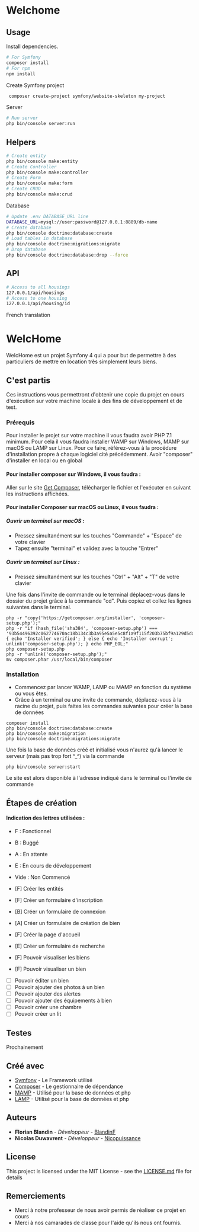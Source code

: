 # Welchome

## Usage

Install dependencies.
``` bash   
# For Symfony
composer install
# For npm
npm install
```

Create Symfony project
``` bash
 composer create-project symfony/website-skeleton my-project
```



Server
``` bash
# Run server
php bin/console server:run
```

## Helpers

``` bash
# Create entity
php bin/console make:entity
# Create Controller
php bin/console make:controller
# Create Form
php bin/console make:form
# Create CRUD
php bin/console make:crud
```

Database
``` bash
# Update .env DATABASE_URL line
DATABASE_URL=mysql://user:password@127.0.0.1:8889/db-name
# Create database
php bin/console doctrine:database:create
# Load tables in database
php bin/console doctrine:migrations:migrate
# Drop database
php bin/console doctrine:database:drop --force
```

## API

``` bash
# Access to all housings
127.0.0.1/api/housings
# Access to one housing
127.0.0.1/api/housing/id
```
French translation

# WelcHome

WelcHome est un projet Symfony 4 qui a pour but de permettre à des particuliers de mettre en location très simplement leurs biens.

## C'est partis

Ces instructions vous permettront d'obtenir une copie du projet en cours d'exécution sur votre machine locale à des fins de développement et de test.

### Prérequis

Pour installer le projet sur votre machine il vous faudra avoir PHP 7.1 minimum.
Pour cela il vous faudra installer WAMP sur Windows, MAMP sur macOS ou LAMP sur Linux. Pour ce faire, référez-vous à la procédure d'installation propre à chaque logiciel cité précédemment. 
Avoir "composer" d'installer en local ou en global

#### Pour installer composer sur Windows, il vous faudra :

Aller sur le site <a href="https://getcomposer.org/Composer-Setup.exe"> Get Composer</a>, télécharger le fichier et l'exécuter en suivant les instructions affichées.

#### Pour installer Composer sur macOS ou Linux, il vous faudra : 

##### Ouvrir un terminal sur macOS :
- Pressez simultanément sur les touches "Commande" + "Espace" de votre clavier
- Tapez ensuite "terminal" et validez avec la touche "Entrer"

##### Ouvrir un terminal sur Linux :
- Pressez simultanément sur les touches "Ctrl" + "Alt" + "T" de votre clavier

Une fois dans l'invite de commande ou le terminal déplacez-vous dans le dossier du projet grâce à la commande "cd".
Puis copiez et collez les lignes suivantes dans le terminal.

```
php -r "copy('https://getcomposer.org/installer', 'composer-setup.php');"
php -r "if (hash_file('sha384', 'composer-setup.php') === '93b54496392c062774670ac18b134c3b3a95e5a5e5c8f1a9f115f203b75bf9a129d5daa8ba6a13e2cc8a1da0806388a8') { echo 'Installer verified'; } else { echo 'Installer corrupt'; unlink('composer-setup.php'); } echo PHP_EOL;"
php composer-setup.php
php -r "unlink('composer-setup.php');"
mv composer.phar /usr/local/bin/composer
```

### Installation

- Commencez par lancer WAMP, LAMP ou MAMP en fonction du système ou vous êtes.
- Grâce à un terminal ou une invite de commande, déplacez-vous à la racine du projet, puis faites les commandes suivantes pour créer la base de données

```
composer install
php bin/console doctrine:database:create
php bin/console make:migration
php bin/console doctrine:migrations:migrate
```

Une fois la base de données créé et initialisé vous n'aurez qu'à lancer le serveur (mais pas trop fort ^_^) via la commande

```
php bin/console server:start
```

Le site est alors disponible à l'adresse indiqué dans le terminal ou l'invite de commande

## Étapes de création 

#### Indication des lettres utilisées :
- F : Fonctionnel
- B : Buggé
- A : En attente
- E : En cours de développement
- Vide : Non Commencé

- [F] Créer les entités
- [F] Créer un formulaire d'inscription
- [B] Créer un formulaire de connexion
- [A] Créer un formulaire de création de bien
- [F] Créer la page d'accueil
- [E] Créer un formulaire de recherche
- [F] Pouvoir visualiser les biens
- [F] Pouvoir visualiser un bien
- [  ] Pouvoir éditer un bien
- [  ] Pouvoir ajouter des photos à un bien
- [  ] Pouvoir ajouter des alertes
- [  ] Pouvoir ajouter des équipements à bien
- [  ] Pouvoir créer une chambre
- [  ] Pouvoir créer un lit

## Testes

Prochainement


## Créé avec 

* [Symfony](https://symfony.com/doc/current/index.html) - Le Framework utilisé
* [Composer](https://getcomposer.org) - Le gestionnaire de dépendance
* [MAMP](https://www.mamp.info/en/) - Utilisé pour la base de données et php
* [LAMP](https://doc.ubuntu-fr.org/lamp) - Utilisé pour la base de données et php


## Auteurs

* **Florian Blandin** - *Développeur* - [BlandinF](https://github.com/blandinf)
* **Nicolas Duwavrent** - *Développeur* - [Nicopuissance](https://github.com/Nicopuissance)

## License

This project is licensed under the MIT License - see the [LICENSE.md](LICENSE.md) file for details

## Remerciements

* Merci à notre professeur de nous avoir permis de réaliser ce projet en cours
* Merci à nos camarades de classe pour l'aide qu'ils nous ont fournis.
 
